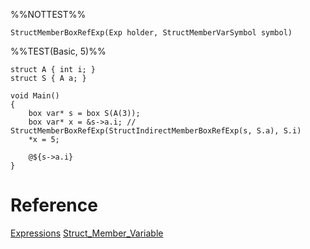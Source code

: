 %%NOTTEST%%
```
StructMemberBoxRefExp(Exp holder, StructMemberVarSymbol symbol)
```


%%TEST(Basic, 5)%%
```
struct A { int i; }
struct S { A a; }

void Main()
{
	box var* s = box S(A(3));
	box var* x = &s->a.i; // StructMemberBoxRefExp(StructIndirectMemberBoxRefExp(s, S.a), S.i)
	*x = 5;

	@${s->a.i}
}

```

# Reference
[Expressions](Expressions.md)
[Struct_Member_Variable](Struct_Member_Variable.md)